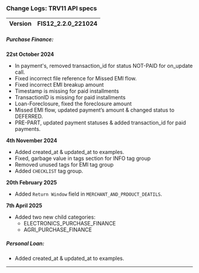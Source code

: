 ### Change Logs: TRV11 API specs

| Version                         | FIS12_2.2.0_221024 |
| :------------------------------ | :----------------- |



##### Purchase Finance:

****22st October 2024****
- In payment's, removed transaction_id for status NOT-PAID for on_update call.
- Fixed incorrect file reference for Missed EMI flow.
- Fixed incorrect EMI breakup amount
- Timestamp is missing for paid installments
- TransactionID is missing for paid installments
- Loan-Foreclosure, fixed the foreclosure amount
- Missed EMI flow,  updated payment’s amount & changed status to DEFERRED.
- PRE-PART, updated payment statuses & added transaction_id for paid payments.

****4th November 2024****
- Added created_at & updated_at to examples.
- Fixed, garbage value in tags section for INFO tag group
- Removed unused tags for EMI tag group
- Added `CHECKLIST` tag group.

****20th February 2025****
- Added `Return Window` field in `MERCHANT_AND_PRDOUCT_DEATILS`.

****7th April 2025****
- Added two new child categories:
  - ELECTRONICS_PURCHASE_FINANCE
  - AGRI_PURCHASE_FINANCE


##### Personal Loan:
- Added created_at & updated_at to examples.
---


